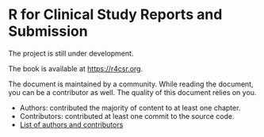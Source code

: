 # R for Clinical Study Reports and Submission

The project is still under development.

The book is available at <https://r4csr.org>.

The document is maintained by a community.
While reading the document, you can be a contributor as well.
The quality of this document relies on you.

- Authors: contributed the majority of content to at least one chapter.
- Contributors: contributed at least one commit to the source code.
- [List of authors and contributors](https://r4csr.org/preface.html#authors-and-contributors)
